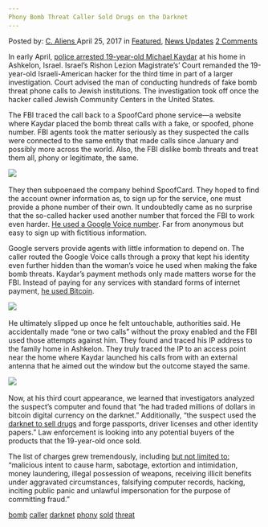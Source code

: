 ```yaml
---
Phony Bomb Threat Caller Sold Drugs on the Darknet
---
```

<article class="post-listing post-19378 post type-post status-publish format-standard has-post-thumbnail hentry  tag-bomb tag-caller tag-darknet tag-phony  tag-threat">
<div class="post-inner">
    <span>Posted by: <a href="https://www.deepdotweb.com/author/caliens/" title="">C. Aliens </a></span>
<span>April 25, 2017</span>
<span>in <a href="https://www.deepdotweb.com/category/deepdot-news/" rel="category tag">Featured</a>, <a href="https://www.deepdotweb.com/category/news-updates/" rel="category tag">News Updates</a></span>
<span><a href="https://www.deepdotweb.com/2017/04/25/phony-bomb-threat-caller-sold-drugs-darknet/#comments">2 Comments</a></span>
</p>
<div class="clear"></div>
    
<p>In early April, <a href="https://www.deepdotweb.com/tag/arrested/">police arrested 19-year-old Michael Kaydar</a> at his home in Ashkelon, Israel. Israel’s Rishon Lezion Magistrate&#8217;s’ Court remanded the 19-year-old Israeli-American hacker for the third time in part of a larger investigation. Court advised the man of conducting hundreds of fake bomb threat phone calls to Jewish institutions. The investigation took off once the hacker called Jewish Community Centers in the United States.</p>
<p>The FBI traced the call back to a SpoofCard phone service—a website where Kaydar placed the bomb threat calls with a fake, or spoofed, phone number. FBI agents took the matter seriously as they suspected the calls were connected to the same entity that made calls since January and possibly more across the world. Also, the FBI dislike bomb threats and treat them all, phony or legitimate, the same.</p>
<p><img class="wp-image-19383 aligncenter" src="/imgs/2017/04/word-image-33.jpeg" srcset="/imgs/2017/04/word-image-33.jpeg 635w, /imgs/2017/04/word-image-33-300x169.jpeg 300w" sizes="(max-width: 635px) 100vw, 635px"/></p>
<p>They then subpoenaed the company behind SpoofCard. They hoped to find the account owner information as, to sign up for the service, one must provide a phone number of their own. It undoubtedly came as no surprise that the so-called hacker used another number that forced the FBI to work even harder. <a href="http://www.timesofisrael.com/jcc-bomb-hoaxer-made-millions-selling-forged-docs-online-report/">He used a Google Voice number</a>. Far from anonymous but easy to sign up with fictitious information.</p>
<p>Google servers provide agents with little information to depend on. The caller routed the Google Voice calls through a proxy that kept his identity even further hidden than the woman&#8217;s voice he used when making the fake bomb threats. Kaydar&#8217;s payment methods only made matters worse for the FBI. Instead of paying for any services with standard forms of internet payment, <a href="https://www.deepdotweb.com/tag/bitcoin/">he used Bitcoin</a>.</p>
<p><img class="wp-image-19384 aligncenter" src="/imgs/2017/04/word-image-34.jpeg" srcset="/imgs/2017/04/word-image-34.jpeg 635w, /imgs/2017/04/word-image-34-300x169.jpeg 300w" sizes="(max-width: 635px) 100vw, 635px"/></p>
<p>He ultimately slipped up once he felt untouchable, authorities said. He accidentally made &#8220;one or two calls&#8221; without the proxy enabled and the FBI used those attempts against him. They found and traced his IP address to the family home in Ashkelon. They truly traced the IP to an access point near the home where Kaydar launched his calls from with an external antenna that he aimed out the window but the outcome stayed the same.</p>
<p><img class="wp-image-19385 aligncenter" src="/imgs/2017/04/word-image-35.jpeg" srcset="/imgs/2017/04/word-image-35.jpeg 750w, /imgs/2017/04/word-image-35-300x232.jpeg 300w" sizes="(max-width: 750px) 100vw, 750px"/></p>
<p>Now, at his third court appearance, we learned that investigators analyzed the suspect&#8217;s computer and found that &#8220;he had traded millions of dollars in bitcoin digital currency on the darknet.” Additionally, “the suspect used the <a href="https://www.deepdotweb.com/tag/drug/">darknet to sell drugs</a> and forge passports, driver licenses and other identity papers.&#8221; Law enforcement is looking into any potential buyers of the products that the 19-year-old once sold.</p>
<p>The list of charges grew tremendously, including <a href="http://www.jns.org/news-briefs/2017/4/7/jcc-bomb-threats-suspect-traded-millions-in-bitcoin-on-darknet-probe-reveals#.WOvHW_8pC2d=">but not limited to:</a> &#8220;malicious intent to cause harm, sabotage, extortion and intimidation, money laundering, illegal possession of weapons, receiving illicit benefits under aggravated circumstances, falsifying computer records, hacking, inciting public panic and unlawful impersonation for the purpose of committing fraud.”</p>
</div>
<a href="https://www.deepdotweb.com/tag/bomb/" rel="tag">bomb</a> <a href="https://www.deepdotweb.com/tag/caller/" rel="tag">caller</a> <a href="https://www.deepdotweb.com/tag/darknet/" rel="tag">darknet</a>  <a href="https://www.deepdotweb.com/tag/phony/" rel="tag">phony</a> <a href="https://www.deepdotweb.com/tag/sold/" rel="tag">sold</a> <a href="https://www.deepdotweb.com/tag/threat/" rel="tag">threat</a></span> <span style="display:none" class="updated">2017-04-25</span>
<div style="display:none" class="vcard author" itemprop="author" itemscope itemtype="http://schema.org/Person"><strong class="fn" itemprop="name"><a href="https://www.deepdotweb.com/author/caliens/" title="Posts by C. Aliens" rel="author">C. Aliens</a></strong></div>
    
